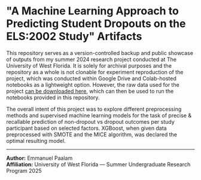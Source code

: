 # "A Machine Learning Approach to Predicting Student Dropouts on the ELS:2002 Study" Artifacts

This repository serves as a version-controlled backup and public showcase of outputs from my summer 2024 research project conducted at The University of West Florida.
It is solely for archival purposes and the repository as a whole is not clonable for experiment reproduction of the project, which was conducted within Google Drive and Colab-hosted notebooks as 
a lightweight option. However, the raw data used for the project <a href = "https://nces.ed.gov/datalab/onlinecodebook/session/codebook/a0a4cd56-017a-4feb-8ed0-850be9ef9121">can be downloaded here</a>, 
which can then be used to run the notebooks provided in this repository.

The overall intent of this project was to explore different preprocessing methods and supervised machine learning models for the task of precise & recallable prediction of non-dropout vs dropout outcomes per 
study participant based on selected factors. XGBoost, when given data preprocessed with SMOTE and the MICE algorithm, was declared the optimal resulting model.

---

**Author:** Emmanuel Paalam  
**Affiliation:** University of West Florida — Summer Undergraduate Research Program 2025
